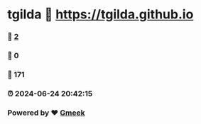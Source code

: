 # tgilda :link: https://tgilda.github.io 
### :page_facing_up: [2](https://tgilda.github.io/tag.html) 
### :speech_balloon: 0 
### :hibiscus: 171 
### :alarm_clock: 2024-06-24 20:42:15 
### Powered by :heart: [Gmeek](https://github.com/Meekdai/Gmeek)
